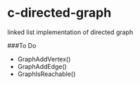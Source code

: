 # c-directed-graph
linked list implementation of directed graph

###To Do
- GraphAddVertex()
- GraphAddEdge()
- GraphIsReachable()
